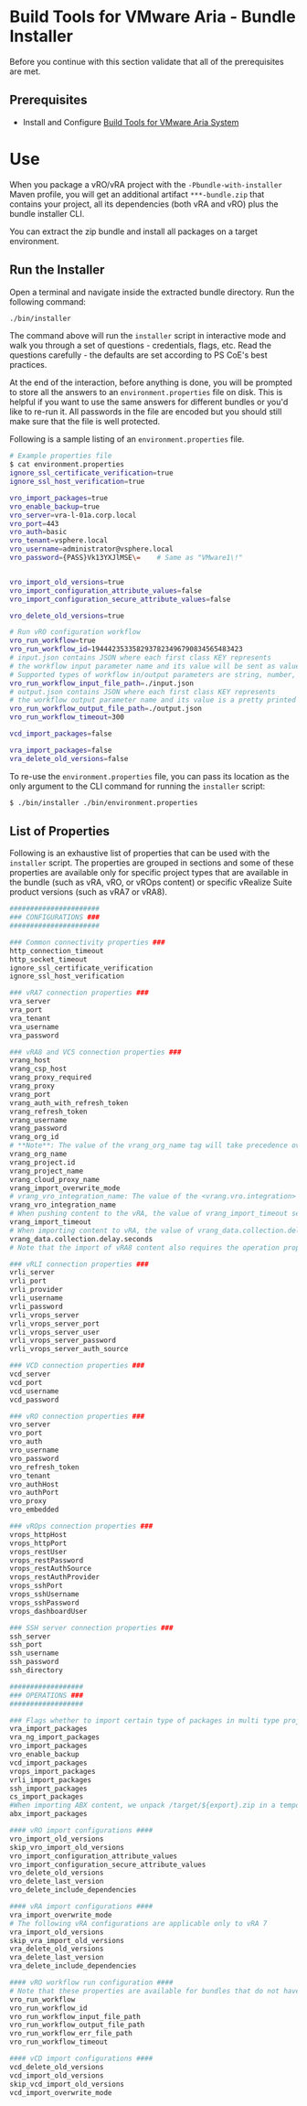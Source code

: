 # Build Tools for VMware Aria - Bundle Installer

Before you continue with this section validate that all of the prerequisites are met.
## Prerequisites
- Install and Configure [Build Tools for VMware Aria System](setup-workstation-maven.md)

# Use

When you package a vRO/vRA project with the ```-Pbundle-with-installer``` Maven profile, you will get an additional artifact ```***-bundle.zip``` that contains your project, all its dependencies (both vRA and vRO) plus the bundle installer CLI.

You can extract the zip bundle and install all packages on a target environment.

## Run the Installer
Open a terminal and navigate inside the extracted bundle directory. Run the following command:
```bash
./bin/installer
```
The command above will run the ```installer``` script in interactive mode and walk you through a set of questions - credentials, flags, etc. Read the questions carefully - the defaults are set according to PS CoE's best practices.

At the end of the interaction, before anything is done, you will be prompted to store all the answers to an ```environment.properties``` file on disk. This is helpful if you want to use the same answers for different bundles or you'd like to re-run it. All passwords in the file are encoded but you should still make sure that the file is well protected.

Following is a sample listing of an ```environment.properties``` file.
```bash
# Example properties file
$ cat environment.properties
ignore_ssl_certificate_verification=true
ignore_ssl_host_verification=true

vro_import_packages=true
vro_enable_backup=true
vro_server=vra-l-01a.corp.local
vro_port=443
vro_auth=basic
vro_tenant=vsphere.local
vro_username=administrator@vsphere.local
vro_password={PASS}Vk13YXJlMSE\=    # Same as "VMware1\!"


vro_import_old_versions=true
vro_import_configuration_attribute_values=false
vro_import_configuration_secure_attribute_values=false

vro_delete_old_versions=true

# Run vRO configuration workflow
vro_run_workflow=true
vro_run_workflow_id=1944423533582937823496790834565483423
# input.json contains JSON where each first class KEY represents 
# the workflow input parameter name and its value will be sent as value
# Supported types of workflow in/output parameters are string, number, boolean, Array/string
vro_run_workflow_input_file_path=./input.json
# output.json contains JSON where each first class KEY represents 
# the workflow output parameter name and its value is a pretty printed value as JSON 
vro_run_workflow_output_file_path=./output.json
vro_run_workflow_timeout=300

vcd_import_packages=false

vra_import_packages=false
vra_delete_old_versions=false
```

To re-use the ```environment.properties``` file, you can pass its location as the only argument to the CLI command for running the ```installer``` script:

```bash
$ ./bin/installer ./bin/environment.properties
```
## List of Properties

Following is an exhaustive list of properties that can be used with the ```installer``` script. The properties are grouped in sections and some of these properties are available only for specific project types that are available in the bundle (such as vRA, vRO, or vROps content) or specific vRealize Suite product versions (such as vRA7 or vRA8).
```bash
######################
### CONFIGURATIONS ###
######################

### Common connectivity properties ###
http_connection_timeout
http_socket_timeout
ignore_ssl_certificate_verification
ignore_ssl_host_verification

### vRA7 connection properties ###
vra_server
vra_port
vra_tenant
vra_username
vra_password

### vRA8 and VCS connection properties ###
vrang_host
vrang_csp_host
vrang_proxy_required
vrang_proxy  
vrang_port
vrang_auth_with_refresh_token
vrang_refresh_token
vrang_username
vrang_password
vrang_org_id
# **Note**: The value of the vrang_org_name tag will take precedence over the value of the vrang_org_id tag in case both are present (either trough settings.xml or Installer) during filtering of the cloud accounts during pull action.
vrang_org_name
vrang_project.id
vrang_project_name
vrang_cloud_proxy_name
vrang_import_overwrite_mode
# vrang_vro_integration_name: The value of the <vrang.vro.integration> is used to change the integration endpoint of Workflow Content Sources and other resources that point to that type of integration. If the property is missing a default name "embedded-VRO" will be used. Additional info in ticket IAC-419
vrang_vro_integration_name
# When pushing content to the vRA, the value of vrang_import_timeout sets the timeout (in milliseconds) for the synchronization of the content source and VRA custom forms. It can be configure via both the settings.xml and installer configuration. Ticket: IAC-440
vrang_import_timeout
# When importing content to vRA, the value of vrang_data.collection.delay.seconds sets the timeout (in seconds) for the data collection of the vRO integration in vRA in order for the import of the vRA content that depends on vRO elements to succeed. Effectively, this property sets a wait time on the importing of vRA content.
vrang_data.collection.delay.seconds
# Note that the import of vRA8 content also requires the operation property "vrang_import_overwrite_mode".

### vRLI connection properties ###
vrli_server
vrli_port
vrli_provider
vrli_username
vrli_password
vrli_vrops_server
vrli_vrops_server_port
vrli_vrops_server_user
vrli_vrops_server_password
vrli_vrops_server_auth_source

### VCD connection properties ###
vcd_server
vcd_port
vcd_username
vcd_password

### vRO connection properties ###
vro_server
vro_port
vro_auth
vro_username
vro_password
vro_refresh_token
vro_tenant
vro_authHost
vro_authPort
vro_proxy
vro_embedded

### vROps connection properties ###
vrops_httpHost
vrops_httpPort
vrops_restUser
vrops_restPassword
vrops_restAuthSource
vrops_restAuthProvider
vrops_sshPort
vrops_sshUsername
vrops_sshPassword
vrops_dashboardUser

### SSH server connection properties ###
ssh_server
ssh_port
ssh_username
ssh_password
ssh_directory

##################
### OPERATIONS ###
##################

### Flags whether to import certain type of packages in multi type project ###
vra_import_packages
vra_ng_import_packages
vro_import_packages
vro_enable_backup
vcd_import_packages
vrops_import_packages
vrli_import_packages
ssh_import_packages
cs_import_packages
#When importing ABX content, we unpack /target/${export}.zip in a temporary folder and unpack all the abx modules then they are iteratively imported.	IAC-512
abx_import_packages

#### vRO import configurations ####
vro_import_old_versions
skip_vro_import_old_versions
vro_import_configuration_attribute_values
vro_import_configuration_secure_attribute_values
vro_delete_old_versions
vro_delete_last_version
vro_delete_include_dependencies

#### vRA import configurations ####
vra_import_overwrite_mode
# The following vRA configurations are applicable only to vRA 7
vra_import_old_versions
skip_vra_import_old_versions
vra_delete_old_versions
vra_delete_last_version
vra_delete_include_dependencies

#### vRO workflow run configuration ####
# Note that these properties are available for bundles that do not have vRO content as well.
vro_run_workflow
vro_run_workflow_id
vro_run_workflow_input_file_path
vro_run_workflow_output_file_path
vro_run_workflow_err_file_path
vro_run_workflow_timeout

#### vCD import configurations ####
vcd_delete_old_versions
vcd_import_old_versions
skip_vcd_import_old_versions
vcd_import_overwrite_mode

```

